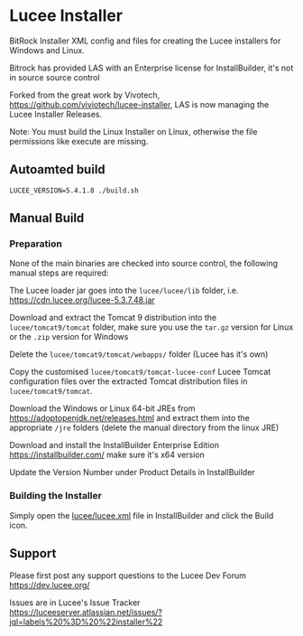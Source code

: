 # Lucee Installer #

BitRock Installer XML config and files for creating the Lucee installers for Windows and Linux.

Bitrock has provided LAS with an Enterprise license for InstallBuilder, it's not in source source control

Forked from the great work by Vivotech, <https://github.com/viviotech/lucee-installer>, LAS is now managing the Lucee Installer Releases.

Note: You must build the Linux Installer on Linux, otherwise the file permissions like execute are missing.

## Autoamted build ##
`LUCEE_VERSION=5.4.1.8 ./build.sh`

## Manual Build ##
### Preparation ###

None of the main binaries are checked into source control, the following manual steps are required:

The Lucee loader jar goes into the `lucee/lucee/lib` folder, i.e. <https://cdn.lucee.org/lucee-5.3.7.48.jar>

Download and extract the Tomcat 9 distribution into the `lucee/tomcat9/tomcat` folder, make sure you use the `tar.gz` version for Linux or the `.zip` version for Windows

Delete the `lucee/tomcat9/tomcat/webapps/` folder (Lucee has it's own)

Copy the customised `lucee/tomcat9/tomcat-lucee-conf` Lucee Tomcat configuration files over the extracted Tomcat distribution files  in `lucee/tomcat9/tomcat`.

Download the Windows or Linux 64-bit JREs from <https://adoptopenjdk.net/releases.html> and extract them into the appropriate `/jre` folders (delete the manual directory from the linux JRE)

Download and install the InstallBuilder Enterprise Edition <https://installbuilder.com/> make sure it's x64 version

Update the Version Number under Product Details in InstallBuilder

### Building the Installer ###

Simply open the [lucee/lucee.xml](lucee/lucee.xml) file in InstallBuilder and click the Build icon.

## Support ##

Please first post any support questions to the Lucee Dev Forum <https://dev.lucee.org/>

Issues are in Lucee's Issue Tracker <https://luceeserver.atlassian.net/issues/?jql=labels%20%3D%20%22installer%22>

